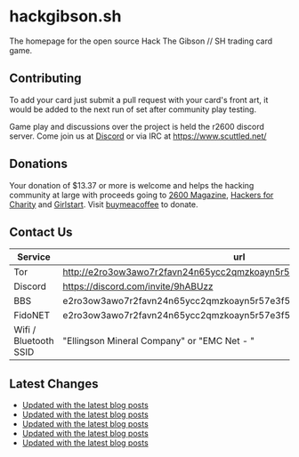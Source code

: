 # hackgibson.sh
The homepage for the open source Hack The Gibson // SH trading card game.


## Contributing

To add your card just submit a pull request with your card's front art, it would be added to the next run of set after community play testing.

Game play and discussions over the project is held the r2600 discord server. Come join us at [Discord](https://discord.com/invite/9hABUzz) or via IRC at https://www.scuttled.net/


## Donations

Your donation of $13.37 or more is welcome and helps the hacking community at large with proceeds going to [2600 Magazine](https://2600.com/), [Hackers for Charity](https://hackersforcharity.org) and [Girlstart](https://girlstart.org).  Visit [buymeacoffee](https://www.buymeacoffee.com/hackgibson.sh) to donate.


## Contact Us

Service | url
-|-
Tor | http://e2ro3ow3awo7r2favn24n65ycc2qmzkoayn5r57e3f56nvjwdcgg32ad.onion
Discord | https://discord.com/invite/9hABUzz
BBS | e2ro3ow3awo7r2favn24n65ycc2qmzkoayn5r57e3f56nvjwdcgg32ad.onion:23
FidoNET | e2ro3ow3awo7r2favn24n65ycc2qmzkoayn5r57e3f56nvjwdcgg32ad.onion:24554
Wifi / Bluetooth SSID | "Ellingson Mineral Company" or "EMC Net - <fidonet address>"

## Latest Changes
<!-- BLOG-POST-LIST:START -->
- [Updated with the latest blog posts](https://github.com/DFW2600/hackgibson.sh/commit/f306fe2d8fb32374b855789a5e786251ccb27ff7)
- [Updated with the latest blog posts](https://github.com/DFW2600/hackgibson.sh/commit/0301acaed5cbfd0387e524a45cdee364a97cbdd5)
- [Updated with the latest blog posts](https://github.com/DFW2600/hackgibson.sh/commit/25f64872bc973b1543016362270ce608d6b2e214)
- [Updated with the latest blog posts](https://github.com/DFW2600/hackgibson.sh/commit/d14be16dfccd0d92112a59b44a97514919bcf4cf)
- [Updated with the latest blog posts](https://github.com/DFW2600/hackgibson.sh/commit/38c3b2596f785013b1e2b5d4c4d70e8f74373f8c)
<!-- BLOG-POST-LIST:END -->
